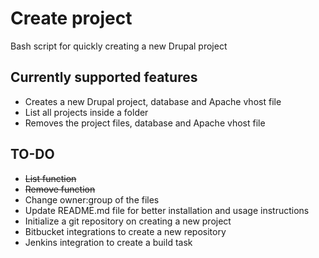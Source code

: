 # Create project
Bash script for quickly creating a new Drupal project

## Currently supported features
* Creates a new Drupal project, database and Apache vhost file
* List all projects inside a folder
* Removes the project files, database and Apache vhost file

## TO-DO
* ~~List function~~
* ~~Remove function~~
* Change owner:group of the files
* Update README.md file for better installation and usage instructions
* Initialize a git repository on creating a new project
* Bitbucket integrations to create a new repository
* Jenkins integration to create a build task